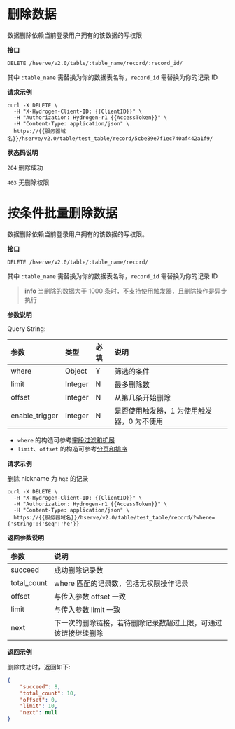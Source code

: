 # 删除数据

数据删除依赖当前登录用户拥有的该数据的写权限

**接口**

`DELETE /hserve/v2.0/table/:table_name/record/:record_id/`

其中 `:table_name` 需替换为你的数据表名称，`record_id` 需替换为你的记录 ID

**请求示例**

```shell
curl -X DELETE \
  -H "X-Hydrogen-Client-ID: {{ClientID}}" \
  -H "Authorization: Hydrogen-r1 {{AccessToken}}" \
  -H "Content-Type: application/json" \
  https://{{服务器域名}}/hserve/v2.0/table/test_table/record/5cbe89e7f1ec740af442a1f9/
```

**状态码说明**

`204` 删除成功

`403` 无删除权限


# 按条件批量删除数据

数据删除依赖当前登录用户拥有的该数据的写权限。

**接口**

`DELETE /hserve/v2.0/table/:table_name/record/`

其中 `:table_name` 需替换为你的数据表名称，`record_id` 需替换为你的记录 ID

> **info**
> 当删除的数据大于 1000 条时，不支持使用触发器，且删除操作是异步执行

**参数说明**

Query String:

| 参数           | 类型    | 必填 | 说明                                       |
| :------------- | :------ | :--- | :----------------------------------------- |
| where          | Object  | Y    | 筛选的条件                                 |
| limit          | Integer | N    | 最多删除数                                 |
| offset         | Integer | N    | 从第几条开始删除                           |
| enable_trigger | Integer | N    | 是否使用触发器，1 为使用触发器，0 为不使用 |

- `where` 的构造可参考[字段过滤和扩展](./select-and-expand.md)
- `limit`、`offset` 的构造可参考[分页和排序](./limit-and-order.md)

**请求示例**

删除 nickname 为 `hgz` 的记录

```shell
curl -X DELETE \
  -H "X-Hydrogen-Client-ID: {{ClientID}}" \
  -H "Authorization: Hydrogen-r1 {{AccessToken}}" \
  -H "Content-Type: application/json" \
  https://{{服务器域名}}/hserve/v2.0/table/test_table/record/?where={'string':{'$eq':'he'}}
```

**返回参数说明**

| 参数        | 说明                                                           |
| :---------- | :------------------------------------------------------------- |
| succeed     | 成功删除记录数                                                 |
| total_count | where 匹配的记录数，包括无权限操作记录                         |
| offset      | 与传入参数 offset 一致                                         |
| limit       | 与传入参数 limit 一致                                          |
| next        | 下一次的删除链接，若待删除记录数超过上限，可通过该链接继续删除 |

**返回示例**

删除成功时，返回如下:
```json
{
    "succeed": 8,
    "total_count": 10,
    "offset": 0,
    "limit": 10,
    "next": null
}
```